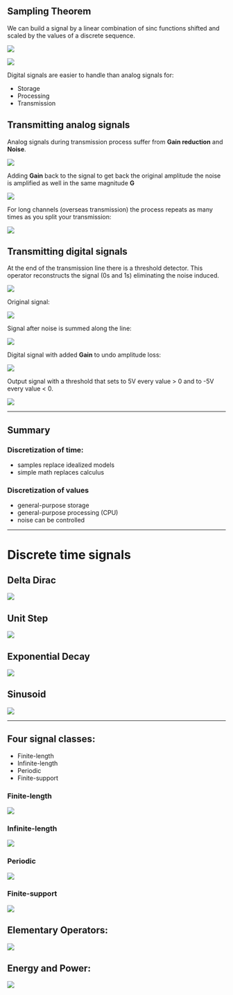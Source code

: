 ## Sampling Theorem

We can build a signal by a linear combination of sinc functions shifted and scaled by the values of a discrete sequence.

![](2021-05-27-21-19-58.png)

![](2021-05-27-21-22-56.png)

Digital signals are easier to handle than analog signals for:
- Storage
- Processing
- Transmission


## Transmitting analog signals

Analog signals during transmission process suffer from **Gain reduction** and **Noise**.

![](2021-05-27-21-30-54.png)

Adding **Gain** back to the signal to get back the original amplitude the noise is amplified as well in the same magnitude **G**

![](2021-05-27-21-33-02.png)

For long channels (overseas transmission) the process repeats as many times as you split your transmission: 

![](2021-05-27-21-34-58.png)


## Transmitting digital signals

At the end of the transmission line there is a threshold detector. This operator reconstructs the signal (0s and 1s) eliminating the noise induced.

![](2021-05-27-21-37-13.png)

Original signal:

![](2021-05-27-21-40-48.png)

Signal after noise is summed along the line:

![](2021-05-27-21-41-31.png)

Digital signal with added **Gain** to undo amplitude loss:

![](2021-05-27-21-42-54.png)

Output signal with a threshold that sets to 5V every value > 0 and to -5V every value < 0.

![](2021-05-27-21-44-01.png)



***
## Summary
### Discretization of time:
- samples replace idealized models
- simple math replaces calculus

### Discretization of values
- general-purpose storage
- general-purpose processing (CPU)
- noise can be controlled
 
---

 # Discrete time signals

## Delta Dirac

![](2021-05-27-23-51-52.png)

## Unit Step

![](2021-05-27-23-53-32.png)

## Exponential Decay

![](2021-05-27-23-54-36.png)

## Sinusoid

![](2021-05-27-23-57-34.png)

***
## Four signal classes:
- Finite-length
- Infinite-length
- Periodic
- Finite-support

### Finite-length
![](2021-05-28-00-04-08.png)

### Infinite-length
![](2021-05-28-00-08-43.png)

### Periodic
![](2021-05-28-00-06-56.png)

### Finite-support
![](2021-05-28-00-09-47.png)

## Elementary Operators:

![](2021-05-28-00-10-42.png)

## Energy and Power:

![](2021-05-28-00-13-44.png)
